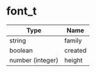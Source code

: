 # font\_t

| Type             | Name    |
| ---------------- | ------- |
| string           | family  |
| boolean          | created |
| number (integer) | height  |
